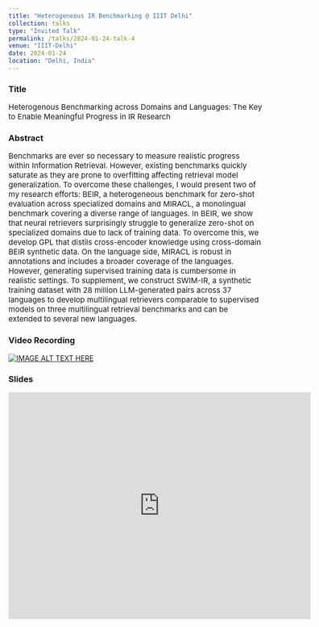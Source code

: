 ```yaml
---
title: "Heterogeneous IR Benchmarking @ IIIT Delhi"
collection: talks
type: "Invited Talk"
permalink: /talks/2024-01-24-talk-4
venue: "IIIT-Delhi"
date: 2024-01-24
location: "Delhi, India"
---
```


### Title 
<p style="font-size: 15px;">Heterogenous Benchmarking across Domains and Languages: The Key to Enable Meaningful Progress in IR Research</p>

### Abstract
<p style="font-size: 15px;">Benchmarks are ever so necessary to measure realistic progress within Information Retrieval. However, existing benchmarks quickly saturate as they are prone to overfitting affecting retrieval model generalization. To overcome these challenges, I would present two of my research efforts: BEIR, a heterogeneous benchmark for zero-shot evaluation across specialized domains and MIRACL, a monolingual benchmark covering a diverse range of languages. In BEIR, we show that neural retrievers surprisingly struggle to generalize zero-shot on specialized domains due to lack of training data. To overcome this, we develop GPL that distils cross-encoder knowledge using cross-domain BEIR synthetic data. On the language side, MIRACL is robust in annotations and includes a broader coverage of the languages. However, generating supervised training data is cumbersome in realistic settings. To supplement, we construct SWIM-IR, a synthetic training dataset with 28 million LLM-generated pairs across 37 languages to develop multilingual retrievers comparable to supervised models on three multilingual retrieval benchmarks and can be extended to several new languages.
</p>

### Video Recording
[![IMAGE ALT TEXT HERE](https://img.youtube.com/vi/5ujaTVx-AkI/0.jpg)](https://www.youtube.com/watch?v=5ujaTVx-AkI)

### Slides 
<embed src="https://thakur-nandan.github.io/files/IIITD-Presentation-Trimmed.pptx.pdf" type="application/pdf" width="600px" height="450px" />